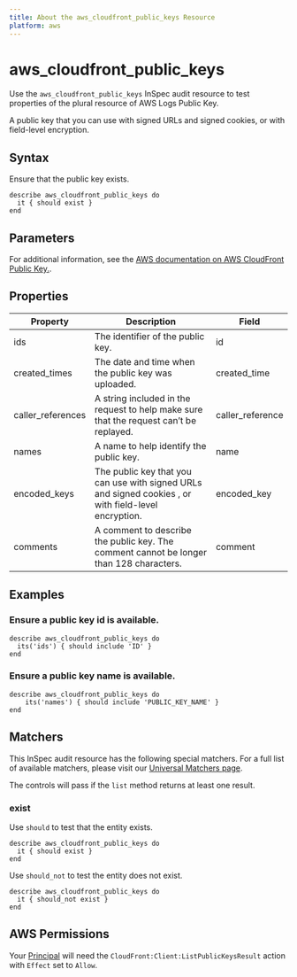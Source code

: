 ```yaml
---
title: About the aws_cloudfront_public_keys Resource
platform: aws
---
```


# aws_cloudfront_public_keys

Use the `aws_cloudfront_public_keys` InSpec audit resource to test properties of the plural resource of AWS Logs Public Key.

A public key that you can use with signed URLs and signed cookies, or with field-level encryption.

## Syntax

Ensure that the public key exists.

    describe aws_cloudfront_public_keys do
      it { should exist }
    end

## Parameters

For additional information, see the [AWS documentation on AWS CloudFront Public Key.](https://docs.aws.amazon.com/AWSCloudFormation/latest/UserGuide/aws-resource-cloudfront-publickey.html).

## Properties

| Property | Description | Field | 
| --- | --- | --- |
| ids | The identifier of the public key. | id |
| created_times | The date and time when the public key was uploaded. | created_time |
| caller_references | A string included in the request to help make sure that the request can’t be replayed. | caller_reference |
| names | A name to help identify the public key. | name |
| encoded_keys | The public key that you can use with signed URLs and signed cookies , or with field-level encryption. | encoded_key |
| comments | A comment to describe the public key. The comment cannot be longer than 128 characters. | comment |

## Examples

### Ensure a public key id is available.
    describe aws_cloudfront_public_keys do
      its('ids') { should include 'ID' }
    end

### Ensure a public key name is available.
    describe aws_cloudfront_public_keys do
        its('names') { should include 'PUBLIC_KEY_NAME' }
    end

## Matchers

This InSpec audit resource has the following special matchers. For a full list of available matchers, please visit our [Universal Matchers page](https://www.inspec.io/docs/reference/matchers/).

The controls will pass if the `list` method returns at least one result.

### exist

Use `should` to test that the entity exists.

    describe aws_cloudfront_public_keys do
      it { should exist }
    end

Use `should_not` to test the entity does not exist.

    describe aws_cloudfront_public_keys do
      it { should_not exist }
    end

## AWS Permissions

Your [Principal](https://docs.aws.amazon.com/IAM/latest/UserGuide/intro-structure.html#intro-structure-principal) will need the `CloudFront:Client:ListPublicKeysResult` action with `Effect` set to `Allow`.